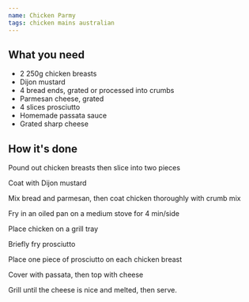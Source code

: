 ```yaml
---
name: Chicken Parmy
tags: chicken mains australian
---
```


## What you need

* 2 250g chicken breasts
* Dijon mustard
* 4 bread ends, grated or processed into crumbs
* Parmesan cheese, grated
* 4 slices prosciutto
* Homemade passata sauce
* Grated sharp cheese

<!-- break -->

## How it's done

Pound out chicken breasts then slice into two pieces

Coat with Dijon mustard

Mix bread and parmesan, then coat chicken thoroughly with crumb mix

Fry in an oiled pan on a medium stove for 4 min/side

Place chicken on a grill tray

Briefly fry prosciutto

Place one piece of prosciutto on each chicken breast

Cover with passata, then top with cheese

Grill until the cheese is nice and melted, then serve.
